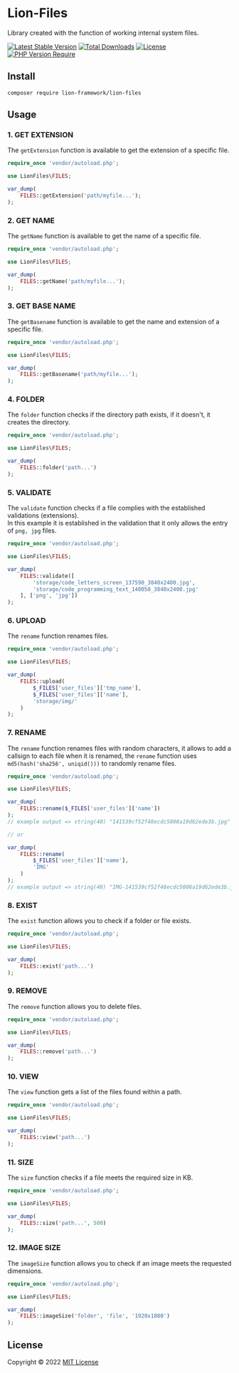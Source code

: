 # Lion-Files
Library created with the function of working internal system files.

[![Latest Stable Version](http://poser.pugx.org/lion-framework/lion-files/v)](https://packagist.org/packages/lion-framework/lion-files) [![Total Downloads](http://poser.pugx.org/lion-framework/lion-files/downloads)](https://packagist.org/packages/lion-framework/lion-files) [![License](http://poser.pugx.org/lion-framework/lion-files/license)](https://packagist.org/packages/lion-framework/lion-files) [![PHP Version Require](http://poser.pugx.org/lion-framework/lion-files/require/php)](https://packagist.org/packages/lion-framework/lion-files)

## Install
```
composer require lion-framework/lion-files
```

## Usage
### 1. GET EXTENSION
The `getExtension` function is available to get the extension of a specific file.
```php
require_once 'vendor/autoload.php';

use LionFiles\FILES;

var_dump(
	FILES::getExtension('path/myfile...');
);
```

### 2. GET NAME
The `getName` function is available to get the name of a specific file.
```php
require_once 'vendor/autoload.php';

use LionFiles\FILES;

var_dump(
	FILES::getName('path/myfile...');
);
```

### 3. GET BASE NAME
The `getBasename` function is available to get the name and extension of a specific file.
```php
require_once 'vendor/autoload.php';

use LionFiles\FILES;

var_dump(
	FILES::getBasename('path/myfile...');
);
```

### 4. FOLDER
The `folder` function checks if the directory path exists, if it doesn't, it creates the directory.
```php
require_once 'vendor/autoload.php';

use LionFiles\FILES;

var_dump(
	FILES::folder('path...')
);
```

### 5. VALIDATE
The `validate` function checks if a file complies with the established validations (extensions). <br>
In this example it is established in the validation that it only allows the entry of `png, jpg` files.
```php
require_once 'vendor/autoload.php';

use LionFiles\FILES;

var_dump(
	FILES::validate([
		'storage/code_letters_screen_137590_3840x2400.jpg',
		'storage/code_programming_text_140050_3840x2400.jpg'
	], ['png', 'jpg'])
);
```

### 6. UPLOAD
The `rename` function renames files.
```php
require_once 'vendor/autoload.php';

use LionFiles\FILES;

var_dump(
	FILES::upload(
		$_FILES['user_files']['tmp_name'],
		$_FILES['user_files']['name'],
		'storage/img/'
	)
);
```

### 7. RENAME
The `rename` function renames files with random characters, it allows to add a callsign to each file when it is renamed, the `rename` function uses `md5(hash('sha256', uniqid()))` to randomly rename files.
```php
require_once 'vendor/autoload.php';

use LionFiles\FILES;

var_dump(
	FILES::rename($_FILES['user_files']['name'])
);
// example output => string(40) "141539cf52f48ecdc5008a19d62ede3b.jpg"

// or

var_dump(
	FILES::rename(
		$_FILES['user_files']['name'],
		'IMG'
	)
);
// example output => string(40) "IMG-141539cf52f48ecdc5008a19d62ede3b.jpg"
```

### 8. EXIST
The `exist` function allows you to check if a folder or file exists.
```php
require_once 'vendor/autoload.php';

use LionFiles\FILES;

var_dump(
	FILES::exist('path...')
);
```

### 9. REMOVE
The `remove` function allows you to delete files.
```php
require_once 'vendor/autoload.php';

use LionFiles\FILES;

var_dump(
	FILES::remove('path...')
);
```

### 10. VIEW
The `view` function gets a list of the files found within a path.
```php
require_once 'vendor/autoload.php';

use LionFiles\FILES;

var_dump(
	FILES::view('path...')
);
```

### 11. SIZE
The `size` function checks if a file meets the required size in KB.
```php
require_once 'vendor/autoload.php';

use LionFiles\FILES;

var_dump(
	FILES::size('path...', 500)
);
```

### 12. IMAGE SIZE
The `imageSize` function allows you to check if an image meets the requested dimensions.
```php
require_once 'vendor/autoload.php';

use LionFiles\FILES;

var_dump(
	FILES::imageSize('folder', 'file', '1920x1080')
);
```

## License
Copyright © 2022 [MIT License](https://github.com/Sleon4/Lion-Files/blob/main/LICENSE)